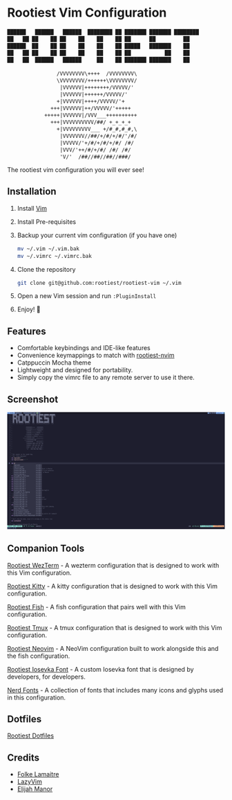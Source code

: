 # Rootiest Vim Configuration

```none
██████   ██████   ██████  ████████ ██ ███████ ███████ ████████ 
██   ██ ██    ██ ██    ██    ██    ██ ██      ██         ██    
██████  ██    ██ ██    ██    ██    ██ █████   ███████    ██    
██   ██ ██    ██ ██    ██    ██    ██ ██           ██    ██    
██   ██  ██████   ██████     ██    ██ ███████ ███████    ██    
                                                               
                /VVVVVVVV\++++  /VVVVVVVV\
                \VVVVVVVV/++++++\VVVVVVVV/
                 |VVVVVV|++++++++/VVVVV/'
                 |VVVVVV|++++++/VVVVV/'
                +|VVVVVV|++++/VVVVV/'+
              +++|VVVVVV|++/VVVVV/'+++++
            +++++|VVVVVV|/VVV___++++++++++
              +++|VVVVVVVVVV/##/ +_+_+_+
                +|VVVVVVVVV___ +/#_#,#_#,\
                 |VVVVVVV//##/+/#/+/#/'/#/
                 |VVVVV/'+/#/+/#/+/#/ /#/
                 |VVV/'++/#/+/#/ /#/ /#/
                 'V/'  /##//##//##//###/
```

The rootiest vim configuration you will ever see!

## Installation

1. Install [Vim](https://www.vim.org/)
2. Install Pre-requisites
3. Backup your current vim configuration (if you have one)

   ```sh
   mv ~/.vim ~/.vim.bak
   mv ~/.vimrc ~/.vimrc.bak
   ```

4. Clone the repository

   ```sh
   git clone git@github.com:rootiest/rootiest-vim ~/.vim
   ```

5. Open a new Vim session and run `:PluginInstall`

6. Enjoy! 🎉

## Features

- Comfortable keybindings and IDE-like features
- Convenience keymappings to match with [rootiest-nvim](https://github.com/rootiest/rootiest-nvim)
- Catppuccin Mocha theme
- Lightweight and designed for portability.
- Simply copy the vimrc file to any remote server to use it there.

## Screenshot

![Vim UI](.screenshots/vim-ui.png)

## Companion Tools

[Rootiest WezTerm](https://github.com/rootiest/rootiest-wezterm) -
A wezterm configuration that is designed to work with this Vim configuration.

[Rootiest Kitty](https://github.com/rootiest/rootiest-kitty) -
A kitty configuration that is designed to work with this Vim configuration.

[Rootiest Fish](https://github.com/rootiest/rootiest-fish-conf) -
A fish configuration that pairs well with this Vim configuration.

[Rootiest Tmux](https://github.com/rootiest/rootiest-tmux) -
A tmux configuration that is designed to work with this Vim configuration.

[Rootiest Neovim](https://github.com/rootiest/rootiest-nvim) -
A NeoVim configuration built to work alongside this and the fish configuration.

[Rootiest Iosevka Font](https://github.com/rootiest/rootiest-iosevka) -
A custom Iosevka font that is designed by developers, for developers.

[Nerd Fonts](https://github.com/ryanoasis/nerd-fonts/) -
A collection of fonts that includes many icons and glyphs used in this configuration.

## Dotfiles

[Rootiest Dotfiles](https://github.com/rootiest/dotfiles)

## Credits

- [Folke Lamaitre](https://github.com/folke)
- [LazyVim](https://github.com/LazyVim/LazyVim)
- [Elijah Manor](https://github.com/elijahmanor/elijahmanor)
